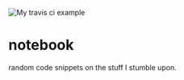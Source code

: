 ![My travis ci example](https://travis-ci.org/2ptO/travisci-example)
# notebook
random code snippets on the stuff I stumble upon.
